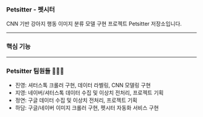 ### Petsitter - 펫시터
CNN 기반 강아지 행동 이미지 분류 모델 구현 프로젝트 Petsitter 저장소입니다.

***

### 핵심 기능 
***
 

### Petsitter 팀원들 👨‍👧‍👧
* 진영: 셔터스톡 크롤러 구현, 데이터 라벨링, CNN 모델링 구현 
* 지영: 네이버/셔터스톡 데이터 수집 및 이상치 전처리, 프로젝트 기획
* 정연: 구글 데이터 수집 및 이상치 전처리, 프로젝트 기획
* 하담: 구글/네이버 이미지 크롤러 구현, 펫시터 자동화 서비스 구현
